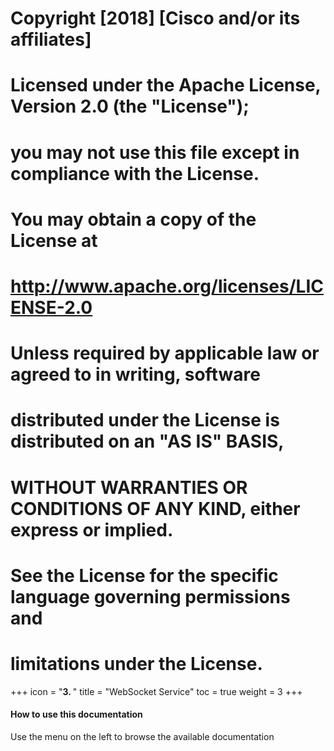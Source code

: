 #    Copyright [2018] [Cisco and/or its affiliates]
#
#    Licensed under the Apache License, Version 2.0 (the "License");
#    you may not use this file except in compliance with the License.
#    You may obtain a copy of the License at
#
#    http://www.apache.org/licenses/LICENSE-2.0
#
#    Unless required by applicable law or agreed to in writing, software
#    distributed under the License is distributed on an "AS IS" BASIS,
#    WITHOUT WARRANTIES OR CONDITIONS OF ANY KIND, either express or implied.
#    See the License for the specific language governing permissions and
#    limitations under the License.

+++
icon = "<b>3. </b>"
title = "WebSocket Service"
toc = true
weight = 3
+++
#### How to use this documentation

Use the menu on the left to browse the available documentation
